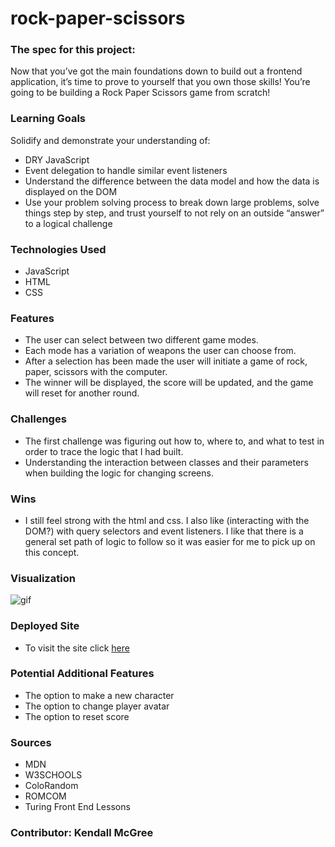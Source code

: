 # rock-paper-scissors

### The spec for this project:
Now that you’ve got the main foundations down to build out a frontend application, it’s time to prove to yourself that you own those skills! You’re going to be building a Rock Paper Scissors game from scratch!

### Learning Goals
Solidify and demonstrate your understanding of:
- DRY JavaScript
- Event delegation to handle similar event listeners
- Understand the difference between the data model and how the data is displayed on the DOM
- Use your problem solving process to break down large problems, solve things step by step, and trust yourself to not rely on an outside “answer” to a logical         challenge

### Technologies Used
- JavaScript
- HTML
- CSS

### Features 
- The user can select between two different game modes.
- Each mode has a variation of weapons the user can choose from.
- After a selection has been made the user will initiate a game of rock, paper, scissors with the computer.
- The winner will be displayed, the score will be updated, and the game will reset for another round. 

### Challenges
- The first challenge was figuring out how to, where to, and what to test in order to trace the logic that I had built. 
- Understanding the interaction between classes and their parameters when building the logic for changing screens.

### Wins
- I still feel strong with the html and css.  I also like (interacting with the DOM?) with query selectors and event listeners. I like that there is a general set path of logic to follow so it was easier for me to pick up on this concept.

### Visualization
![gif](https://media.giphy.com/media/82DQgHqYBNrechqKGS/giphy.gif)

### Deployed Site
- To visit the site click [here](https://kendallm360.github.io/rock-paper-scissors/)

### Potential Additional Features
- The option to make a new character
- The option to change player avatar
- The option to reset score

### Sources
- MDN
- W3SCHOOLS
- ColoRandom
- ROMCOM
- Turing Front End Lessons

### Contributor: Kendall McGree
